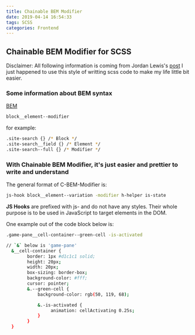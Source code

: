 ```yaml
---
title: Chainable BEM Modifier
date: 2019-04-14 16:54:33
tags: SCSS
categories: Frontend
---
```


## Chainable BEM Modifier for SCSS

Disclaimer: All following information is coming from Jordan Lewis's [post](https://webuild.envato.com/blog/chainable-bem-modifiers/)
I just happened to use this style of writting scss code to make my life little bit easier.

### Some information about BEM syntax
[BEM](https://csswizardry.com/2013/01/mindbemding-getting-your-head-round-bem-syntax/)
``` bash
block__element--modifier
```

<!--more-->

for example: 
``` bash
.site-search {} /* Block */
.site-search__field {} /* Element */
.site-search--full {} /* Modifier */
```
### With Chainable BEM Modifier, it's just easier and prettier to write and understand

The general format of C-BEM-Modifier is:
```bash
js-hook block__element--variation -modifier h-helper is-state
```
<b>JS Hooks</b> are prefixed with js- and do not have any styles. Their whole purpose is to be used in JavaScript to target elements in the DOM.

One example out of the code block below is:
```bash
.game-pane__cell-container--green-cell -is-activated
```
```bash
// `&` below is 'game-pane'
  &__cell-container {
        border: 1px #d1c1c1 solid;
        height: 20px;
        width: 20px;
        box-sizing: border-box;
        background-color: #fff;
        cursor: pointer;
        &.--green-cell {
            background-color: rgb(50, 119, 68);

            &.-is-activated {
                 animation: cellActivating 0.25s;           
            }
        } 
  }
```
